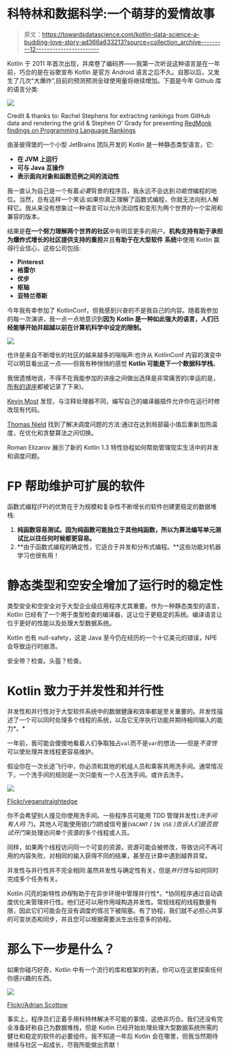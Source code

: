 # 科特林和数据科学:一个萌芽的爱情故事

> 原文：<https://towardsdatascience.com/kotlin-data-science-a-budding-love-story-ad366a633213?source=collection_archive---------12----------------------->

Kotlin 于 2011 年首次出现，并席卷了编码界——我第一次听说这种语言是在一年前，巧合的是在谷歌宣布 Kotlin 是官方 Android 语言之后不久。自那以后，又发生了几次“大爆炸”,目前的预测预测全球使用量将继续增加。下面是今年 Github 库的语言分类:

![](img/ab407d116a2d1f4b32cef9305a9b922f.png)

Credit & thanks to: Rachel Stephens for extracting rankings from GitHub data and rendering the grid & Stephen O’ Grady for presenting [RedMonk findings on Programming Language Rankings](https://redmonk.com/sogrady/2018/03/07/language-rankings-1-18/)

由圣彼得堡的一个小型 JetBrains 团队开发的 Kotlin 是一种静态类型语言，它:

*   **在 JVM 上运行**
*   **可与 Java 互操作**
*   **表示面向对象和函数范例之间的流动性**

我一直认为自己是一个有着*必要*背景的程序员，我永远不会达到*功能性*编程的地位。当然，总有这样一个笑话:如果你真正理解了函数式编程，你就无法向别人解释它。我从来没有想象过一种语言可以允许流动性和变形为两个世界的一个实用和兼容的版本。

结果是**在一个努力理解两个世界的社区**中有明显更多的用户。**机构支持有助于承担为爆炸式增长的社区提供支持的重担**并且**有助于在大型软件** **系统**中使用 Kotlin 赢得行业信心，这些公司包括:

*   **Pinterest**
*   **格雷尔**
*   **优步**
*   **枢轴**
*   **亚特兰蒂斯**

今年我有幸参加了 KotlinConf，但我感到兴奋的不是我自己的内容。随着我参加的每一次演讲，我一点一点地意识到**因为** **Kotlin 是一种如此强大的语言，人们已经能够开始并超越以前在计算机科学中设定的限制。**

![](img/06319134be4d0a2b212ce847a1545c80.png)

也许是来自不断增长的社区的越来越多的嗡嗡声:也许从 KotlinConf 内容的演变中可以明显看出这一点——但我有种悄悄的感觉 **Kotlin 可能是下一个数据科学栈**。

我很遗憾地说，不得不在我能参加的讲座之间做出选择是非常痛苦的(幸运的是，[所有的讲座](https://www.youtube.com/playlist?list=PLQ176FUIyIUbVvFMqDc2jhxS-t562uytr)都被记录了下来)。

[Kevin Most](https://www.youtube.com/watch?v=w-GMlaziIyo) 发现，与注释处理器不同，编写自己的编译器插件允许你在运行时修改现有代码。

[Thomas Nield](https://www.youtube.com/watch?v=-zTqtEcnM7A) 找到了解决调度问题的方法:通过在达到局部最小值后重新加热温度，在优化和贪婪算法之间切换。

Roman Elizarov 展示了新的 Kotlin 1.3 特性协程如何帮助管理现实生活中的并发和调度问题。

# **FP 帮助维护可扩展的软件**

函数式编程(FP)的优势在于为规模和复杂性不断增长的软件创建更稳定的数据堆栈:

1.  **纯函数容易测试。因为纯函数可能独立于其他纯函数，所以为算法编写单元测试比以往任何时候都更容易。**
2.  **由于函数式编程的确定性，它适合于并发和分布式编程。**这些功能对机器学习也很有用！

# 静态类型和空安全增加了运行时的稳定性

类型安全和空安全对于大型企业级应用程序尤其重要。作为一种静态类型的语言，Kotlin 已经有了一个用于类型检查的编译器，这让位于更稳定的系统。编译语言让位于更好的性能以及处理大型数据系统。

Kotlin 也有 null-safety，这是 Java 至今仍在经历的一个十亿美元的错误，NPE 会导致运行时崩溃。

安全带？检查。头盔？检查。

# Kotlin 致力于并发性和并行性

并发性和并行性对于大型软件系统中的数据健康和效率都是至关重要的。并发性描述了一个可以同时处理多个线程的系统，以及它无序执行功能并期待相同输入的能力*。*

一年前，我可能会傻傻地看着人们争取独占`val`而不是`var`的想法——但是*不变性*可以使处理并发线程更容易维护。

假设你在一次长途飞行中，你必须和其他的机组人员和乘客共用洗手间。通常情况下，一个洗手间的规则是一次只能有一个人在洗手间。或许去洗手。

![](img/0623188c43cd996fd96aaa66f95591f9.png)

[Flickr/veganstraightedge](https://www.flickr.com/photos/veganstraightedge/2378937068/in/photolist-5WKUmM-5nbQpY-5n7zpc-Cd24V3-dNj4wA-CwR8RX-BGL6ux-qJyQy-CuzCYQ-BGLaXv-4CdF1q-6jdKse-8tFeaB-r7ScsW-2bKYmd-6e2LQY-2bKXhL-guPm7B-84kBbP-2bKM2U-xYZ5h-7MAAXt-42XhTx-82GwwG-4C9o1Z-93FTmo-66Ab98-JUc19L-ekCtEZ-2bKQ6w-2bKGSo-49RdDz-dUmMPt-4CdF7m-66Er7L-5JE5Nh-AA9k1M-MwGuJ-5CT2Uu-8Wzd6r-5CT32d-ZotSsY-2bFhDK-7hL5E3-NVTd4c-GffLTv-wZBQww)

你不会希望别人撞见你使用洗手间。一些程序员可能用 TDD 管理并发性(*洗手间有人吗？*)。其他人可能使用锁(*门锁*)或信号量(`VACANT` / `IN USE` *)告诉人们是否尝试开门*来处理访问单个资源的多个线程或人员。

同样，如果两个线程访问同一个可变的资源，资源可能会被修改，导致访问不再可用的内容失败，对相同的输入获得不同的结果，甚至在计算中遇到越界异常。

并发性与并行性并不完全相同:虽然并发性与确定性有关，但是*并行性*与如何同时完成多个任务有关。

Kotlin 闪亮的新特性*协程*有助于在异步环境中管理并行性*。*协同程序通过自动调度优化来管理并行性。他们还可以用作用域构造并发性。常规线程的线程数量有限，因此它们可能会在没有调度的情况下被阻塞。有了协程，我们就不必担心共享的可变状态和同步，并且您可以根据需要派生出任意多的协程。

# 那么下一步是什么？

如果你碰巧好奇，Kotlin 中有一个流行的库和框架的列表，你可以在这里探索任何你感兴趣的东西。

![](img/172691f5aadf14b8b5b82ba1cce795cc.png)

[Flickr/Adrian Scottow](https://www.flickr.com/photos/chodhound/4861241464/in/photolist-8pz8J1-fiTWMx-6eyLUq-UcH2L5-77yWuc-dG56HV-4xzCHM-5EcRHu-dnQ93U-69jmrT-nXnJjP-pYySsk-2GPzah-7DPCFs-ssinJA-TxGbs3-9mwBxU-29i8pmu-nr3LoM-cpC92J-c3WKi1-2b1HUr2-29CSoHS-aoe3u2-8LCLvb-7ZegZj-bZNDa3-7HgRyD-q7xEav-6h9zuA-z6AGo-7SPpvc-c1Ka3G-JU2UD-6ewo6S-7RCNFm-abMEt8-4XwUgS-7Z24tX-cNuCPA-2cLPKt-4hijLi-abQsN1-9WCeKe-iNfa3-Yuqctv-8pLjHL-7SKrDx-aPMqAB-dGNLMs)

事实上，程序员们正着手用科特林解决不可能的事情，这绝非巧合。我们还没有完全准备好称自己为数据堆栈，但是 Kotlin 已经开始处理处理大型数据系统所需的健壮和稳定的软件的必要组件。我不知道一年后 Kotlin 会在哪里，但我当然期待继续与社区一起成长，尽我所能做出贡献！